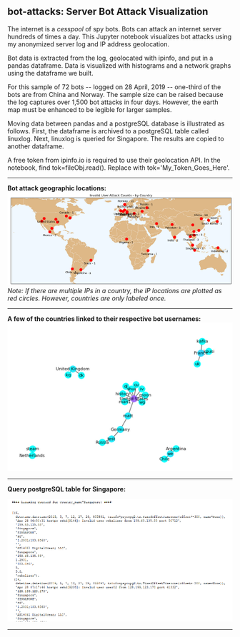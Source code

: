 ## bot-attacks: Server Bot Attack Visualization

The internet is a *cesspool* of spy bots.  Bots can attack an internet server hundreds of times a day.  This Jupyter notebook visualizes bot attacks using my anonymized server log and IP address geolocation.

Bot data is extracted from the log, geolocated with ipinfo, and put in a pandas dataframe.  Data is visualized with histograms and a network graphs using the dataframe we built.

For this sample of 72 bots -- logged on 28 April, 2019 -- one-third of the bots are from China and Norway.  The sample size can be raised because the log captures over 1,500 bot attacks in four days.  However, the earth map must be enhanced to be legible for larger samples.

Moving data between pandas and a postgreSQL database is illustrated as follows.  First, the dataframe is archived to a postgreSQL table called linuxlog.  Next, linuxlog is queried for Singapore.  The results are copied to another dataframe.

A free token from ipinfo.io is required to use their geolocation API.  In the notebook, find tok=fileObj.read().  Replace with tok='My_Token_Goes_Here'.
***
**Bot attack geographic locations:**
![Alt text](images/geo_map.PNG)
*Note:  If there are multiple IPs in a country, the IP locations are plotted as red circles.  However, countries are only labeled once.*
***
**A few of the countries linked to their respective bot usernames:**
![Alt text](images/country_user_graph.PNG)
***
**Query postgreSQL table for Singapore:**

![Alt text](images/postgre_query.PNG)
***
